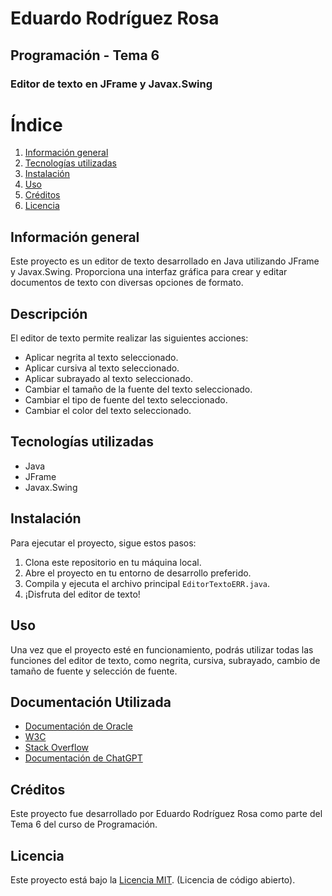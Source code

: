 # Eduardo Rodríguez Rosa
## Programación - Tema 6
### Editor de texto en JFrame y Javax.Swing
# Índice

1. [Información general](#información-general)
2. [Tecnologías utilizadas](#tecnologías-utilizadas)
3. [Instalación](#instalación)
4. [Uso](#uso)
5. [Créditos](#créditos)
6. [Licencia](#licencia)

## Información general
Este proyecto es un editor de texto desarrollado en Java utilizando JFrame y Javax.Swing. Proporciona una interfaz gráfica para crear y editar documentos de texto con diversas opciones de formato.

## Descripción
El editor de texto permite realizar las siguientes acciones:
- Aplicar negrita al texto seleccionado.
- Aplicar cursiva al texto seleccionado.
- Aplicar subrayado al texto seleccionado.
- Cambiar el tamaño de la fuente del texto seleccionado.
- Cambiar el tipo de fuente del texto seleccionado.
- Cambiar el color del texto seleccionado.

## Tecnologías utilizadas
- Java
- JFrame
- Javax.Swing

## Instalación
Para ejecutar el proyecto, sigue estos pasos:
1. Clona este repositorio en tu máquina local.
2. Abre el proyecto en tu entorno de desarrollo preferido.
3. Compila y ejecuta el archivo principal `EditorTextoERR.java`.
4. ¡Disfruta del editor de texto!

## Uso
Una vez que el proyecto esté en funcionamiento, podrás utilizar todas las funciones del editor de texto, como negrita, cursiva, subrayado, cambio de tamaño de fuente y selección de fuente.

## Documentación Utilizada
- [Documentación de Oracle](https://docs.oracle.com/en/java/javase/)
- [W3C](https://www.w3schools.com/java/default.asp)
- [Stack Overflow](https://stackoverflow.com/)
- [Documentación de ChatGPT](https://chat.openai.com/)
## Créditos
Este proyecto fue desarrollado por Eduardo Rodríguez Rosa como parte del Tema 6 del curso de Programación.

## Licencia
Este proyecto está bajo la [Licencia MIT](LICENSE). (Licencia de código abierto).
